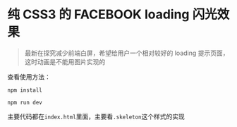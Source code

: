 # 纯 CSS3 的 FACEBOOK loading 闪光效果

> 最新在探究减少前端白屏，希望给用户一个相对较好的 loading 提示页面，这时动画是不能用图片实现的

查看使用方法：

```
npm install

npm run dev
```

主要代码都在`index.html`里面，主要看`.skeleton`这个样式的实现
